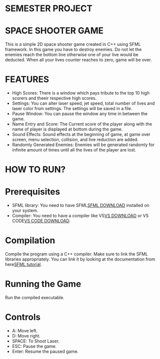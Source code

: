 # SEMESTER PROJECT

# SPACE SHOOTER GAME

This is a simple 2D space shooter game created in C++ using SFML framework. In this game you have to destroy enemies. Do not let the enemies reach the bottom line otherwise one of your live would be deducted. When all your lives counter reaches to zero, game will be over.

# FEATURES
- High Scores: There is a window which pays tribute to the top 10 high scorers and theeir respective high scores.
- Settings: You can alter laser speed, jet speed, total number of lives and laser color from settings. The settings will be saved in a file.
- Pause Window: You can pause the window any time in  between the game.
- Name Entry and Score: The Current score of the player along with the name of player is displayed at bottom during the game.
- Sound Effects: Sound effects at the beginning of game, at game over screen, menu selection, collision, and live reduction are added.
- Randomly Generated Enemies: Enemies will be generated randomly for infinite amount of times until all the lives of the player are lost.

# HOW TO RUN?

# Prerequisites
- SFML library: You need to have SFML[SFML DOWNLOAD](https://www.sfml-dev.org/download.php) installed on your system.
- Compiler: You need to have a compiler like VS[VS DOWNLOAD](https://visualstudio.microsoft.com/downloads/) or VS CODE[VS CODE DOWNLOAD](https://code.visualstudio.com/download).

# Compilation
Compile the program using a C++ compiler. Make sure to link the SFML libraries appropriately. You can link it by looking at the documentation from here[SFML tutorial](https://www.sfml-dev.org/tutorials/2.6/).

# Running the Game
Run the compiled executable.

# Controls
- A: Move left.
- D: Move right.
- SPACE: To Shoot Laser. 
- ESC: Pause the game.
- Enter: Resume the paused game.

